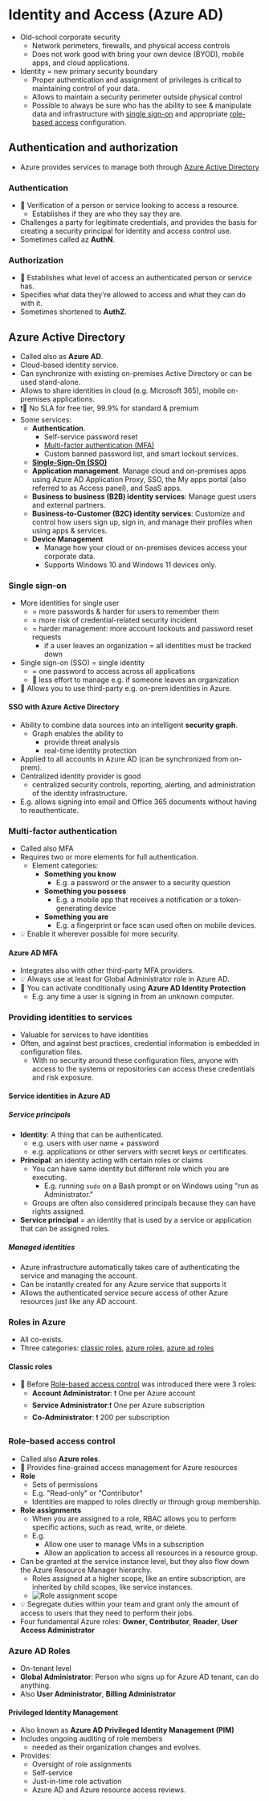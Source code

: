 # Identity and Access (Azure AD)

- Old-school corporate security
  - Network perimeters, firewalls, and physical access controls
  - Does not work good with bring your own device (BYOD), mobile apps, and cloud applications.
- Identity = new primary security boundary
  - Proper authentication and assignment of privileges is critical to maintaining control of your data.
  - Allows to maintain a security perimeter outside physical control
  - Possible to always be sure who has the ability to see & manipulate data and infrastructure with [single sign-on](#single-sign-on) and appropriate [role-based access](#role-based-access-control) configuration.

## Authentication and authorization

- Azure provides services to manage both through [Azure Active Directory](#azure-active-directory)

### Authentication

- 📝 Verification of a person or service looking to access a resource.
  - Establishes if they are who they say they are.
- Challenges a party for legitimate credentials, and provides the basis for creating a security principal for identity and access control use.
- Sometimes called az **AuthN**.

### Authorization

- 📝 Establishes what level of access an authenticated person or service has.
- Specifies what data they're allowed to access and what they can do with it.
- Sometimes shortened to **AuthZ**.

## Azure Active Directory

- Called also as **Azure AD**.
- Cloud-based identity service.
- Can synchronize with existing on-premises Active Directory or can be used stand-alone.
- Allows to share identities in cloud (e.g. Microsoft 365), mobile on-premises applications.
- ❗📝 No SLA for free tier, 99.9% for standard & premium
- Some services:
  - **Authentication**.
    - Self-service password reset
    - [Multi-factor authentication (MFA)](#multi-factor-authentication)
    - Custom banned password list, and smart lockout services.
  - **[Single-Sign-On (SSO)](#single-sign-on)**
  - **Application management**. Manage cloud and on-premises apps using Azure AD Application Proxy, SSO, the My apps portal (also referred to as Access panel), and SaaS apps.
  - **Business to business (B2B) identity services**: Manage guest users and external partners.
  - **Business-to-Customer (B2C) identity services**: Customize and control how users sign up, sign in, and manage their profiles when using apps & services.
  - **Device Management**
    - Manage how your cloud or on-premises devices access your corporate data.
    - Supports Windows 10 and Windows 11 devices only.

### Single sign-on

- More identities for single user
  - = more passwords & harder for users to remember them
  - = more risk of credential-related security incident
  - = harder management: more account lockouts and password reset requests
    - if a user leaves an organization = all identities must be tracked down
- Single sign-on (SSO) = single identity
  - = one password to access across all applications
  - 📝 less effort to manage e.g. if someone leaves an organization
- 📝 Allows you to use third-party e.g. on-prem identities in Azure.

#### SSO with Azure Active Directory

- Ability to combine data sources into an intelligent **security graph**.
  - Graph enables the ability to
    - provide threat analysis
    - real-time identity protection
- Applied to all accounts in Azure AD (can be synchronized from on-prem).
- Centralized identity provider is good
  - centralized security controls, reporting, alerting, and administration of the identity infrastructure.
- E.g. allows signing into email and Office 365 documents without having to reauthenticate.

### Multi-factor authentication

- Called also MFA
- Requires two or more elements for full authentication.
  - Element categories:
    - **Something you know**
      - E.g. a password or the answer to a security question
    - **Something you possess**
      - E.g. a mobile app that receives a notification or a token-generating device
    - **Something you are**
      - E.g. a fingerprint or face scan used often on mobile devices.
- 💡 Enable it wherever possible for more security.

#### Azure AD MFA

- Integrates also with  other third-party MFA providers.
- 💡 Always use at least for Global Administrator role in Azure AD.
- 📝 You can activate conditionally using **Azure AD Identity Protection**
  - E.g. any time a user is signing in from an unknown computer.

### Providing identities to services

- Valuable for services to have identities
- Often, and against best practices, credential information is embedded in configuration files.
  - With no security around these configuration files, anyone with access to the systems or repositories can access these credentials and risk exposure.

#### Service identities in Azure AD

##### Service principals

- **Identity**: A thing that can be authenticated.
  - e.g. users with user name + password
  - e.g. applications or other servers with secret keys or certificates.
- **Principal**: an identity acting with certain roles or claims
  - You can have same identity but different role which you are executing.
    - E.g. running `sudo` on a Bash prompt or on Windows using "run as Administrator."
  - Groups are often also considered principals because they can have rights assigned.
- **Service principal** = an identity that is used by a service or application that can be assigned roles.

##### Managed identities

- Azure infrastructure automatically takes care of authenticating the service and managing the account.
- Can be instantly created for any Azure service that supports it
- Allows the authenticated service secure access of other Azure resources just like any AD account.

### Roles in Azure

- All co-exists.
- Three categories: [classic roles](#classic-roles), [azure roles](#role-based-access-control), [azure ad roles](#azure-ad-roles)

#### Classic roles

- 📝 Before [Role-based access control](#role-based-access-control) was introduced there were 3 roles:
  - **Account Administrator**: ❗ One per Azure account
  - **Service Administrator**:❗ One per Azure subscription
  - **Co-Administrator**: ❗ 200 per subscription

### Role-based access control

- Called also **Azure roles**.
- 📝 Provides fine-grained access management for Azure resources
- **Role**
  - Sets of permissions
  - E.g. "Read-only" or "Contributor"
  - Identities are mapped to roles directly or through group membership.
- **Role assignments**
  - When you are assigned to a role, RBAC allows you to perform specific actions, such as read, write, or delete.
  - E.g.
    - Allow one user to manage VMs in a subscription
    - Allow an application to access all resources in a resource group.
- Can be granted at the service instance level, but they also flow down the Azure Resource Manager hierarchy.
  - Roles assigned at a higher scope, like an entire subscription, are inherited by child scopes, like service instances.
  - ![Role assignment scope](./img/role-assignment-scope.png)
- 💡 Segregate duties within your team and grant only the amount of access to users that they need to perform their jobs.
- Four fundamental Azure roles: **Owner**, **Contributor**, **Reader**, **User Access Administrator**

### Azure AD Roles

- On-tenant level
- **Global Administrator**: Person who signs up for Azure AD tenant, can do anything.
- Also **User Administrator**, **Billing Administrator**

#### Privileged Identity Management

- Also known as **Azure AD Privileged Identity Management (PIM)**
- Includes ongoing auditing of role members
  - needed as their organization changes and evolves.
- Provides:
  - Oversight of role assignments
  - Self-service
  - Just-in-time role activation
  - Azure AD and Azure resource access reviews.
